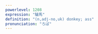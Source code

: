 ```yaml
---
powerlevel: 1208
expression: "驢馬"
definition: "(n,adj-no,uk) donkey; ass"
pronunciation: "ろば"
---
```

